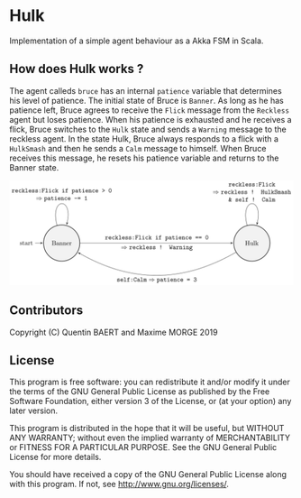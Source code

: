 # Hulk
Implementation of a simple agent behaviour as a Akka FSM in Scala. 

## How does Hulk works ?

The agent calleds `bruce` has an internal `patience` variable that determines his level of patience. The initial state of Bruce is `Banner`. As long as he has patience left, Bruce agrees to receive the `Flick` message from the `Reckless` agent but loses patience. When his patience is exhausted and he receives a flick, Bruce switches to the `Hulk` state and sends a `Warning` message to the reckless agent. In the state Hulk, Bruce always responds to a flick with a `HulkSmash` and then he sends a `Calm` message to himself. When Bruce receives this message, he resets his patience variable and returns to the Banner state.

![Bruce's behaviour represented as a FSM](doc/bruce.svg)

## Contributors

Copyright (C) Quentin BAERT and Maxime MORGE 2019

## License

This program is free software: you can redistribute it and/or modify it under the terms of the
GNU General Public License as published by the Free Software Foundation, either version 3 of the License,
or (at your option) any later version.

This program is distributed in the hope that it will be useful, but WITHOUT ANY WARRANTY;
without even the implied warranty of MERCHANTABILITY or FITNESS FOR A PARTICULAR PURPOSE.
See the GNU General Public License for more details.

You should have received a copy of the GNU General Public License along with this program.
If not, see <http://www.gnu.org/licenses/>.
